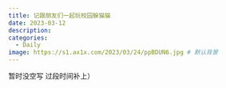 ```yaml
---
title: 记跟朋友们一起玩校园躲猫猫
date: 2023-03-12
description: 
categories:
  - Daily
image: https://s1.ax1x.com/2023/03/24/ppBDUN6.jpg # 默认背景
---
```


暂时没空写 过段时间补上）
